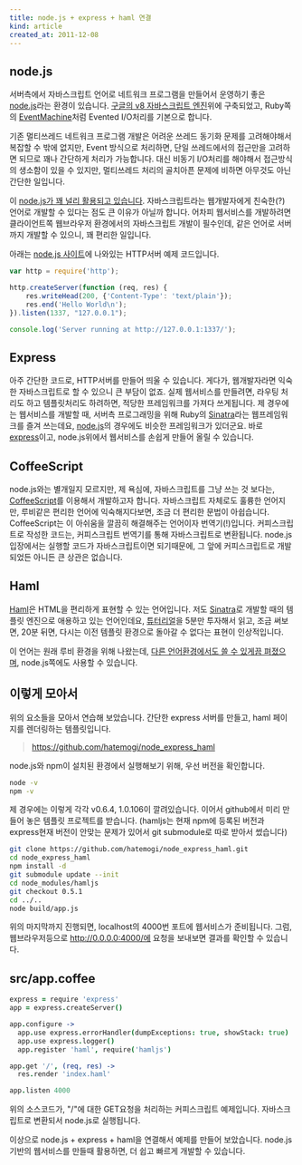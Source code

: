 ```yaml
---
title: node.js + express + haml 연결
kind: article
created_at: 2011-12-08
---
```


## node.js

서버측에서 자바스크립트 언어로 네트워크 프로그램을 만들어서 운영하기 좋은 [node.js](http://nodejs.org/)라는 환경이 있습니다. [구글의 v8 자바스크립트 엔진](http://code.google.com/p/v8/)위에 구축되었고, Ruby쪽의 [EventMachine](http://rubyeventmachine.com/)처럼 Evented I/O처리를 기본으로 합니다. 

기존 멀티쓰레드 네트워크 프로그램 개발은 어려운 쓰레드 동기화 문제를 고려해야해서 복잡할 수 밖에 없지만, Event 방식으로 처리하면, 단일 쓰레드에서의 접근만을 고려하면 되므로 꽤나 간단하게 처리가 가능합니다. 대신 비동기 I/O처리를 해야해서 접근방식의 생소함이 있을 수 있지만, 멀티쓰레드 처리의 골치아픈 문제에 비하면 아무것도 아닌 간단한 일입니다. 

이 [node.js가 꽤 널리 활용되고 있습니다](http://nodejs.org/). 자바스크립트라는 웹개발자에게 친숙한(?) 언어로 개발할 수 있다는 점도 큰 이유가 아닐까 합니다. 어차피 웹서비스를 개발하려면 클라이언트쪽 웹브라우저 환경에서의 자바스크립트 개발이 필수인데, 같은 언어로 서버까지 개발할 수 있으니, 꽤 편리한 일입니다.

아래는 [node.js 사이트](http://nodejs.org/)에 나와있는 HTTP서버 예제 코드입니다. 

```js
var http = require('http');

http.createServer(function (req, res) {
    res.writeHead(200, {'Content-Type': 'text/plain'});
    res.end('Hello World\n');
}).listen(1337, "127.0.0.1");

console.log('Server running at http://127.0.0.1:1337/');
```

## Express

아주 간단한 코드로, HTTP서버를 만들어 띄울 수 있습니다. 게다가, 웹개발자라면 익숙한 자바스크립트로 할 수 있으니 큰 부담이 없죠. 
실제 웹서비스를 만들려면, 라우팅 처리도 하고 템플릿처리도 하려하면, 적당한 프레임워크를 가져다 쓰게됩니다. 제 경우에는 웹서비스를 개발할 때, 서버측 프로그래밍을 위해 Ruby의 [Sinatra](http://www.sinatrarb.com/)라는 웹프레임워크를 즐겨 쓰는데요, [node.js](http://nodejs.org/)의 경우에도 비슷한 프레임워크가 있더군요. 바로 [express](http://expressjs.com/)이고, node.js위에서 웹서비스를 손쉽게 만들어 올릴 수 있습니다. 

## CoffeeScript

node.js와는 별개일지 모르지만, 제 욕심에, 자바스크립트를 그냥 쓰는 것 보다는, [CoffeeScript](http://jashkenas.github.com/coffee-script/)를 이용해서 개발하고자 합니다. 자바스크립트 자체로도 훌륭한 언어지만, 루비같은 편리한 언어에 익숙해지다보면, 조금 더 편리한 문법이 아쉽습니다. CoffeeScript는 이 아쉬움을 깔끔히 해결해주는 언어이자 번역기(!)입니다. 커피스크립트로 작성한 코드는, 커피스크립트 번역기를 통해 자바스크립트로 변환됩니다. node.js입장에서는 실행할 코드가 자바스크립트이면 되기때문에, 그 앞에 커피스크립트로 개발되었든 아니든 큰 상관은 없습니다.

## Haml

[Haml](http://haml-lang.com/)은 HTML을 편리하게 표현할 수 있는 언어입니다. 저도 [Sinatra](http://www.sinatrarb.com/)로 개발할 때의 템플릿 엔진으로 애용하고 있는 언어인데요, [튜터리얼](http://haml-lang.com/tutorial.html)을 5분만 투자해서 읽고, 조금 써보면, 20분 뒤면, 다시는 이전 템플릿 환경으로 돌아갈 수 없다는 표현이 인상적입니다.

이 언어는 원래 루비 환경을 위해 나왔는데, [다른 언어환경에서도 쓸 수 있게끔 펴졌으며](http://en.wikipedia.org/wiki/Haml#Implementations), node.js쪽에도 사용할 수 있습니다.

## 이렇게 모아서

위의 요소들을 모아서 연습해 보았습니다. 간단한 express 서버를 만들고, haml 페이지를 렌더링하는 템플릿입니다. 

> <https://github.com/hatemogi/node_express_haml>

node.js와 npm이 설치된 환경에서 실행해보기 위해, 우선 버전을 확인합니다.

```sh
node -v 
npm -v 
```

제 경우에는 이렇게 각각 v0.6.4, 1.0.106이 깔려있습니다. 
이어서 github에서 미리 만들어 놓은 템플릿 프로젝트를 받습니다. (hamljs는 현재 npm에 등록된 버전과 express현재 버전이 안맞는 문제가 있어서 git submodule로 따로 받아서 썼습니다)

```sh
git clone https://github.com/hatemogi/node_express_haml.git
cd node_express_haml
npm install -d
git submodule update --init
cd node_modules/hamljs
git checkout 0.5.1
cd ../..
node build/app.js
```

위의 마지막까지 진행되면, localhost의 4000번 포트에 웹서비스가 준비됩니다.
그럼, 웹브라우저등으로 http://0.0.0.0:4000/에 요청을 보내보면 결과를 확인할 수 있습니다. 

## src/app.coffee

```coffee
express = require 'express'
app = express.createServer()

app.configure ->
  app.use express.errorHandler(dumpExceptions: true, showStack: true)
  app.use express.logger()
  app.register 'haml', require('hamljs')

app.get '/', (req, res) ->
  res.render 'index.haml'

app.listen 4000
```

위의 소스코드가, "/"에 대한 GET요청을 처리하는 커피스크립트 예제입니다. 자바스크립트로 변환되서 node.js로 실행됩니다. 

이상으로 node.js + express + haml을 연결해서 예제를 만들어 보았습니다. node.js 기반의 웹서비스를 만들때 활용하면, 더 쉽고 빠르게 개발할 수 있습니다.
